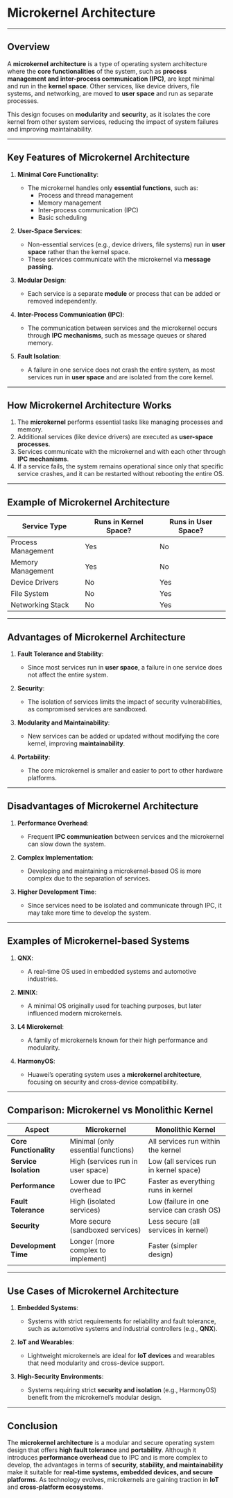 # Microkernel Architecture

---

## Overview

A **microkernel architecture** is a type of operating system architecture where the **core functionalities** of the system, such as **process management and inter-process communication (IPC)**, are kept minimal and run in the **kernel space**. Other services, like device drivers, file systems, and networking, are moved to **user space** and run as separate processes. 

This design focuses on **modularity** and **security**, as it isolates the core kernel from other system services, reducing the impact of system failures and improving maintainability.

---

## Key Features of Microkernel Architecture

1. **Minimal Core Functionality**:
   - The microkernel handles only **essential functions**, such as:
     - Process and thread management
     - Memory management
     - Inter-process communication (IPC)
     - Basic scheduling

2. **User-Space Services**:
   - Non-essential services (e.g., device drivers, file systems) run in **user space** rather than the kernel space.
   - These services communicate with the microkernel via **message passing**.

3. **Modular Design**:
   - Each service is a separate **module** or process that can be added or removed independently.

4. **Inter-Process Communication (IPC)**:
   - The communication between services and the microkernel occurs through **IPC mechanisms**, such as message queues or shared memory.

5. **Fault Isolation**:
   - A failure in one service does not crash the entire system, as most services run in **user space** and are isolated from the core kernel.

---

## How Microkernel Architecture Works

1. The **microkernel** performs essential tasks like managing processes and memory.
2. Additional services (like device drivers) are executed as **user-space processes**.
3. Services communicate with the microkernel and with each other through **IPC mechanisms**.
4. If a service fails, the system remains operational since only that specific service crashes, and it can be restarted without rebooting the entire OS.

---

## Example of Microkernel Architecture

| **Service Type**          | **Runs in Kernel Space?** | **Runs in User Space?** |
|---------------------------|--------------------------|-------------------------|
| Process Management        | Yes                      | No                      |
| Memory Management         | Yes                      | No                      |
| Device Drivers            | No                       | Yes                     |
| File System               | No                       | Yes                     |
| Networking Stack          | No                       | Yes                     |

---

## Advantages of Microkernel Architecture

1. **Fault Tolerance and Stability**:
   - Since most services run in **user space**, a failure in one service does not affect the entire system.

2. **Security**:
   - The isolation of services limits the impact of security vulnerabilities, as compromised services are sandboxed.

3. **Modularity and Maintainability**:
   - New services can be added or updated without modifying the core kernel, improving **maintainability**.

4. **Portability**:
   - The core microkernel is smaller and easier to port to other hardware platforms.

---

## Disadvantages of Microkernel Architecture

1. **Performance Overhead**:
   - Frequent **IPC communication** between services and the microkernel can slow down the system.

2. **Complex Implementation**:
   - Developing and maintaining a microkernel-based OS is more complex due to the separation of services.

3. **Higher Development Time**:
   - Since services need to be isolated and communicate through IPC, it may take more time to develop the system.

---

## Examples of Microkernel-based Systems

1. **QNX**:
   - A real-time OS used in embedded systems and automotive industries.

2. **MINIX**:
   - A minimal OS originally used for teaching purposes, but later influenced modern microkernels.

3. **L4 Microkernel**:
   - A family of microkernels known for their high performance and modularity.

4. **HarmonyOS**:
   - Huawei’s operating system uses a **microkernel architecture**, focusing on security and cross-device compatibility.

---

## Comparison: Microkernel vs Monolithic Kernel

| **Aspect**               | **Microkernel**                         | **Monolithic Kernel**                    |
|--------------------------|------------------------------------------|------------------------------------------|
| **Core Functionality**   | Minimal (only essential functions)       | All services run within the kernel       |
| **Service Isolation**    | High (services run in user space)        | Low (all services run in kernel space)   |
| **Performance**          | Lower due to IPC overhead                | Faster as everything runs in kernel      |
| **Fault Tolerance**      | High (isolated services)                 | Low (failure in one service can crash OS)|
| **Security**             | More secure (sandboxed services)         | Less secure (all services in kernel)     |
| **Development Time**     | Longer (more complex to implement)       | Faster (simpler design)                  |

---

## Use Cases of Microkernel Architecture

1. **Embedded Systems**:
   - Systems with strict requirements for reliability and fault tolerance, such as automotive systems and industrial controllers (e.g., **QNX**).

2. **IoT and Wearables**:
   - Lightweight microkernels are ideal for **IoT devices** and wearables that need modularity and cross-device support.

3. **High-Security Environments**:
   - Systems requiring strict **security and isolation** (e.g., HarmonyOS) benefit from the microkernel’s modular design.

---

## Conclusion

The **microkernel architecture** is a modular and secure operating system design that offers **high fault tolerance** and **portability**. Although it introduces **performance overhead** due to IPC and is more complex to develop, the advantages in terms of **security, stability, and maintainability** make it suitable for **real-time systems, embedded devices, and secure platforms**. As technology evolves, microkernels are gaining traction in **IoT** and **cross-platform ecosystems**.
